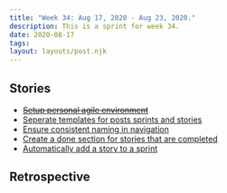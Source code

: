 ```yaml
---
title: "Week 34: Aug 17, 2020 - Aug 23, 2020."
description: This is a sprint for week 34.
date: 2020-08-17
tags:
layout: layouts/post.njk
---
```


## Stories

- ~~[Setup personal agile environment](/stories/setup-personal-agile-environment)~~
- [Seperate templates for posts sprints and stories](/stories/seperate-templates-for-posts-sprints-and-stories)
- [Ensure consistent naming in navigation](/stories/ensure-consistent-naming-in-navigation)
- [Create a done section for stories that are completed](/stories/create-a-done-section-for-stories-that-are-completed)
- [Automatically add a story to a sprint](/stories/automatically-add-a-story-to-a-sprint)

## Retrospective
